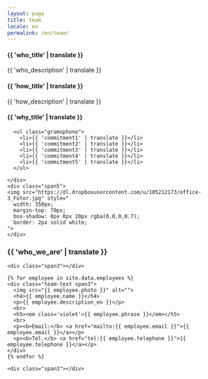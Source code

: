 ```yaml
---
layout: page
title: team 
locale: en
permalink: /en/team/
---
```


<!-- About Us Text -->
<div class="about-us container">
  <div class="row">
    <div class="about-us-text span7">
      <h4>{{ 'who_title' | translate }}</h4>
      <p>{{ 'who_description' | translate }}</p>
      <h4>{{ 'how_title' | translate }}</h4>
      <p>{{ 'how_description' | translate }}</p>
      <h4>{{ 'why_title' | translate }}</h4>
      
      <ul class="gramophone">
        <li>{{ 'commitment1' | translate }}</li>
        <li>{{ 'commitment2' | translate }}</li>
        <li>{{ 'commitment3' | translate }}</li>
        <li>{{ 'commitment4' | translate }}</li>
        <li>{{ 'commitment5' | translate }}</li>
      </ul>
      
    </div>
    <div class="span5">
    <img src="https://dl.dropboxusercontent.com/u/105212173/office-3_Fotor.jpg" style="
      width: 350px;
      margin-top: 70px;
      box-shadow: 0px 0px 20px rgba(0,0,0,0.7);
      border: 2px solid white;
  	">
    </div>
  </div>
</div>

<!-- Meet Our Team -->
<div class="team container">
  <div class="team-title">
    <h3>{{ 'who_we_are' | translate }}</h3>
  </div>
  <div class="row">
    
    <div class="span3"></div>
    
    {% for employee in site.data.employees %}
    <div class="team-text span3">
      <img src="{{ employee.photo }}" alt="">
      <h4>{{ employee.name }}</h4>
      <p>{{ employee.description_en }}</p>
      <br>
      <h5><em class='violet'>{{ employee.phrase }}</em></h5>
      <br>
      <p><b>Email:</b> <a href="mailto:{{ employee.email }}">{{ employee.email }}</a></p>
      <p><b>Tel.</b> <a href="tel:{{ employee.telephone }}">{{ employee.telephone }}</a></p>
    </div>
	{% endfor %}
    
    <div class="span3"></div>
    
  </div>
  <p> </p>
  <div class="team-title"> </div>
  <p> </p>
</div>
